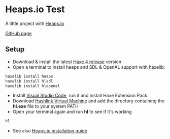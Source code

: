 # Heaps.io Test

A little project with [Heaps.io](https://heaps.io/)

[GitHub page](https://mizar999.github.io/heaps-io-test/)

## Setup

- Download & install the latest [Haxe 4 release](https://haxe.org/download/list/) version
- Open a terminal to install heaps and SDL & OpenAL support with haxelib:

```powershell
haxelib install heaps
haxelib install hlsdl
haxelib install hlopenal
```

- Install [Visual Studio Code](https://code.visualstudio.com/), run it and install Haxe Extension Pack
- Download [Hashlink Virtual Machine](https://hashlink.haxe.org/#download) and add the directory containing the **hl.exe** file to your system PATH
- Open your terminal again and run **hl** to see if it's working

```powershell
hl
```

- See also [Heaps.io installation guide](https://heaps.io/documentation/installation.html)
